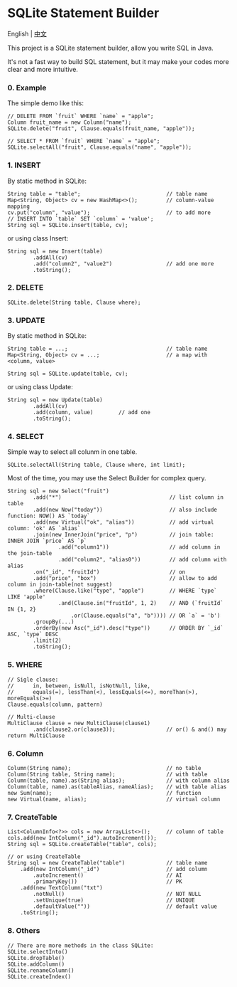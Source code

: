 SQLite Statement Builder
===================================

English | [中文](README-CN.md)

This project is a SQLite statement builder, allow you write SQL in Java.  

It's not a fast way to build SQL statement, but it may make your codes more clear and more intuitive.

### 0. Example
The simple demo like this:

```
// DELETE FROM `fruit` WHERE `name` = "apple";
Column fruit_name = new Column("name");
SQLite.delete("fruit", Clause.equals(fruit_name, "apple"));

// SELECT * FROM `fruit` WHERE `name` = "apple";
SQLite.selectAll("fruit", Clause.equals("name", "apple"));
```

### 1. INSERT
By static method in SQLite:

```
String table = "table";                           // table name
Map<String, Object> cv = new HashMap<>();         // column-value mapping
cv.put("column", "value");                        // to add more
// INSERT INTO `table` SET `column` = 'value';
String sql = SQLite.insert(table, cv);
```
or using class Insert:

```
String sql = new Insert(table)
		.addAll(cv)
		.add("column2", "value2")                 // add one more
		.toString();
```


### 2. DELETE
```
SQLite.delete(String table, Clause where);
```

### 3. UPDATE
By static method in SQLite:

```
String table = ...;                               // table name
Map<String, Object> cv = ...;                     // a map with <column, value>

String sql = SQLite.update(table, cv);
```
or using class Update:

```
String sql = new Update(table)
		.addAll(cv)
		.add(column, value)        // add one
		.toString();
```


### 4. SELECT
Simple way to select all colunm in one table.

```
SQLite.selectAll(String table, Clause where, int limit);
```

Most of the time, you may use the Select Builder for complex query.  

```
String sql = new Select("fruit")
		.add("*")                                  // list column in table
		.add(new Now("today"))                     // also include function: NOW() AS `today`
		.add(new Virtual("ok", "alias"))           // add virtual column: 'ok' AS `alias`
		.join(new InnerJoin("price", "p")          // join table: INNER JOIN `price` AS `p`
				.add("column1"))                   // add column in the join-table
				.add("column2", "alias0"))         // add column with alias
		.on("_id", "fruitId")                      // on
		.add("price", "box")                       // allow to add column in join-table(not suggest)
		.where(Clause.like("type", "apple")        // WHERE `type` LIKE 'apple'
				.and(Clause.in("fruitId", 1, 2)    // AND (`fruitId` IN {1, 2}
				    .or(Clause.equals("a", "b")))) // OR `a` = 'b')
		.groupBy(...)
		.orderBy(new Asc("_id").desc("type"))      // ORDER BY `_id` ASC, `type` DESC
		.limit(2)
		.toString();
```

### 5. WHERE
```
// Sigle clause:
//      in, between, isNull, isNotNull, like,
//      equals(=), lessThan(<), lessEquals(<=), moreThan(>), moreEquals(>=)
Clause.equals(column, pattern)

// Multi-clause
MultiClause clause = new MultiClause(clause1)
		.and(clause2.or(clause3));                // or() & and() may return MultiClause
```
### 6. Column
```
Column(String name);                              // no table
Column(String table, String name);                // with table
Column(table, name).as(String alias);             // with column alias
Column(table, name).as(tableAlias, nameAlias);    // with table alias
new Sum(name);                                    // function
new Virtual(name, alias);                         // virtual column
```
### 7. CreateTable
```
List<ColumnInfo<?>> cols = new ArrayList<>();     // column of table
cols.add(new IntColumn("_id").autoIncrement());
String sql = SQLite.createTable("table", cols);

// or using CreateTable
String sql = new CreateTable("table")             // table name
    .add(new IntColumn("_id")                     // add column
        .autoIncrement()                          // AI
        .primaryKey())                            // PK
    .add(new TextColumn("txt")
        .notNull()                                // NOT NULL
        .setUnique(true)                          // UNIQUE
        .defaultValue(""))                        // default value
    .toString();
```

### 8. Others
```
// There are more methods in the class SQLite:
SQLite.selectInto()
SQLite.dropTable()
SQLite.addColumn()
SQLite.renameColumn()
SQLite.createIndex()
```
